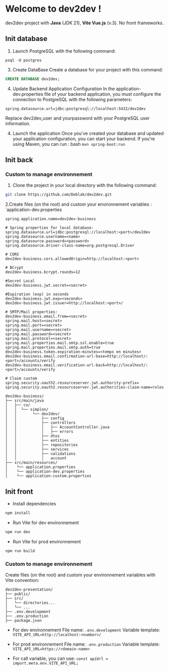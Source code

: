 # Welcome to dev2dev !

dev2dev project with **Java** (JDK 21), **Vite Vue.js** (v.3). No front frameworks.

## Init database

1. Launch PostgreSQL with the following command:
```$bash
psql -U postgres
```

3. Create DataBase
Create a database for your project with this command:
```sql
CREATE DATABASE dev2dev;
```

4. Update Backend Application Configuration
In the application-dev.properties file of your backend application, you must configure the connection to PostgreSQL with the following parameters:
```application.properties
spring.datasource.url=jdbc:postgresql://localhost:5432/dev2dev
```
Replace dev2dev_user and yourpassword with your PostgreSQL user information.

4. Launch the application
Once you've created your database and updated your application configuration, you can start your backend. If you're using Maven, you can run :
bash
`mvn spring-boot:run`

## Init back

### Custom to manage environnement

1. Clone the project in your local directory with the following command:
```bash
git clone https://github.com/Deblak/dev2dev.git
```

2.Create files (on the root)  and custom your environnement variables : `application-dev.properties 
```application-dev.properties
spring.application.name=dev2dev-business

# Spring properties for local database:
spring.datasource.url=jdbc:postgresql://localhost:<port>/dev2dev
spring.datasource.username=<name>
spring.datasource.password=<password>
spring.datasource.driver-class-name=org.postgresql.Driver

# CORS
dev2dev-business.cors.allowedOrigin=http://localhost:<port>

# BCrypt
dev2dev-business.bcrypt.rounds=12

#Secret Local
dev2dev-business.jwt.secret=<secret>

#Expiration (exp) in seconds
dev2dev-business.jwt.exp=<seconds>
dev2dev-business.jwt.issuer=http://localhost:<port>/

# SMTP/Mail properties:
dev2dev-business.email.from=<secret>
spring.mail.host=<secret>
spring.mail.port=<secret>
spring.mail.username=<secret>
spring.mail.password=<secret>
spring.mail.protocol=<secret>
spring.mail.properties.mail.smtp.ssl.enable=true
spring.mail.properties.mail.smtp.auth=true
dev2dev-business.token.expiration-minutes=<temps en minutes>
dev2dev-business.email.confirmation-url-base=http://localhost/:<port>/accounts/verify
dev2dev-business.email.verification-url-back=http://localhost/:<port>/accounts/verify

# Claim custom
spring.security.oauth2.resourceserver.jwt.authority-prefix=
spring.security.oauth2.resourceserver.jwt.authorities-claim-name=roles

```

```
dev2dev-business/
├── src/main/java                        
│   ├── co/
│   │  └── simplon/
│   │       └── dev2dev/ 
│   │           ├── config                                 
│   │           ├── controllers
│   │           │   ├── AccountController.java 
│   │           │   ├── errors                         
│   │           ├── dtos
│   │           ├── entities
│   │           ├── repositories
│   │           ├── services
│   │           ├── validations                            
│   │           │   account
├── src/main/resources/
│    └── application.properties
│    └── application-dev.properties
│    └── application-custom.properties
```

## Init front
- Install dependencies
```bash
npm install
```
- Run Vite for dev environnement
```bash
npm run dev
```
- Run Vite for prod environnement
```bash
npm run build
```

### Custom to manage environnement
Create files (on the root)  and custom your  environnement variables with Vite convention: 
```
dev2dev-presentation/
├── public/
├── src/
│   └── directories...
│   └── ...
├── .env.development
├── .env.production
├── package.json
```
 - For dev environnement
File name: `.env.development`
Variable template: `VITE_API_URL=http://localhost:<number>/`

 - For prod environnement
File name: `.env.production`
Variable template: `VITE_API_URL=https://<domain-name>`

- For call variable, you can use:
`const apiUrl = import.meta.env.VITE_API_URL;`
